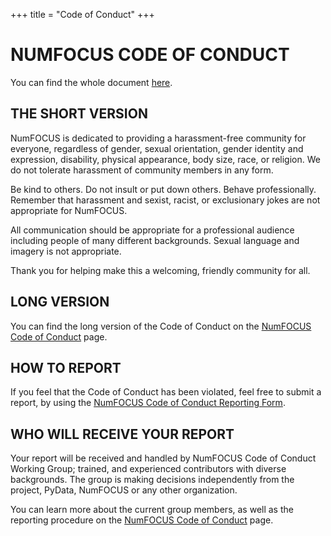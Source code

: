+++
title = "Code of Conduct"
+++

# NUMFOCUS CODE OF CONDUCT

You can find the whole document [here][NumFOCUS Code of Conduct]. 

## THE SHORT VERSION

NumFOCUS is dedicated to providing a harassment-free community for everyone, regardless of gender, sexual orientation, gender identity and expression, disability, physical appearance, body size, race, or religion.
We do not tolerate harassment of community members in any form.

Be kind to others. Do not insult or put down others.
Behave professionally.
Remember that harassment and sexist, racist, or exclusionary jokes are not appropriate for NumFOCUS.

All communication should be appropriate for a professional audience including people of many different backgrounds.
Sexual language and imagery is not appropriate.

Thank you for helping make this a welcoming, friendly community for all.

## LONG VERSION

You can find the long version of the Code of Conduct on the [NumFOCUS Code of Conduct][] page.

## HOW TO REPORT

If you feel that the Code of Conduct has been violated, feel free to submit a report, by using the [NumFOCUS Code of Conduct Reporting Form](https://numfocus.typeform.com/to/ynjGdT).

## WHO WILL RECEIVE YOUR REPORT

Your report will be received and handled by NumFOCUS Code of Conduct Working Group; trained, and experienced contributors with diverse backgrounds.
The group is making decisions independently from the project, PyData, NumFOCUS or any other organization.

You can learn more about the current group members, as well as the reporting procedure on the [NumFOCUS Code of Conduct][] page.

[NumFOCUS Code of Conduct]: https://numfocus.org/code-of-conduct
